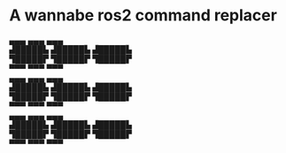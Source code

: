 # A wannabe ros2 command replacer


  ▄▄▄       ▄▄▄       ▄▄▄      
▟█████▙   ▟█████▙   ▟█████▙      
▜█████▛   ▜█████▛   ▜█████▛      
  ▀▀▀       ▀▀▀       ▀▀▀        
  ▄▄▄       ▄▄▄        ▄▄▄       
▟█████▙   ▟█████▙    ▟█████▙     
▜█████▛   ▜█████▛    ▜█████▛     
  ▀▀▀       ▀▀▀        ▀▀▀       
  ▄▄▄       ▄▄▄       ▄▄▄        
▟█████▙   ▟█████▙   ▟█████▙      
▜█████▛   ▜█████▛   ▜█████▛      
  ▀▀▀       ▀▀▀       ▀▀▀      

